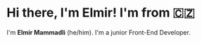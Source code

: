
# Hi there, I'm Elmir! I'm from 🇨🇿

I'm **Elmir Mammadli** (he/him). I'm a junior Front-End Developer.
